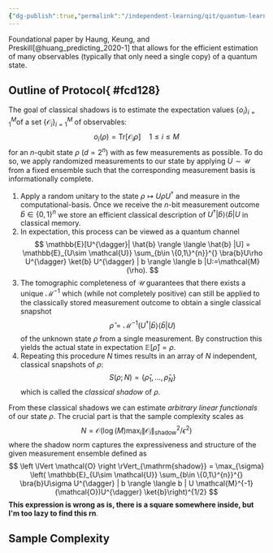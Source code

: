 ```yaml
---
{"dg-publish":true,"permalink":"/independent-learning/qit/quantum-learning-theory/classical-shadows/","created":"2025-01-10T20:43:08.796-07:00","updated":"2025-03-14T21:43:29.846-06:00"}
---
```


Foundational paper by Haung, Keung, and Preskill[@huang_predicting_2020-1] that allows for the efficient estimation of many observables (typically that only need a single copy) of a quantum state. 

## Outline of Protocol{ #fcd128}

The goal of classical shadows is to estimate the expectation values $\{o_{i}\}_{i=1}^{M}$of a set $\{\mathcal{O}_{i}\}_{i=1}^{M}$ of observables:
$$
o_{i}(\rho)=\mathrm{Tr}\left[ \mathcal{O}_{i}\rho \right] \quad 1\le i\le M
$$
for an $n$-qubit state $\rho$ ($d=2^{n}$) with as few measurements as possible. To do so, we apply randomized measurements to our state by applying $U\sim \mathcal{U}$ from a fixed ensemble such that the corresponding measurement basis is informationally complete.

1. Apply a random unitary to the state $\rho \mapsto U \rho U^{\dagger}$ and measure in the computational-basis. Once we receive the $n$-bit measurement outcome $\hat{b}\in \{0,1\}^{n}$ we store an efficient classical description of $U^{\dagger}| \hat{b} \rangle \langle \hat{b} |U$ in classical memory.
2. In expectation, this process can be viewed as a quantum channel
$$
\mathbb{E}[U^{\dagger}| \hat{b} \rangle \langle \hat{b} |U] = \mathbb{E}_{U\sim \mathcal{U}} \sum_{b\in \{0,1\}^{n}}^{} \bra{b}U\rho U^{\dagger} \ket{b} U^{\dagger} | b \rangle \langle b |U:=\mathcal{M}(\rho).
$$
3. The tomographic completeness of $\mathcal{U}$ guarantees that there exists a unique $\mathcal{M}^{-1}$ which (while not completely positive) can still be applied to the classically stored measurement outcome to obtain a single classical snapshot
$$
\hat{\rho}=\mathcal{M}^{-1}(U^{\dagger}| \hat{b} \rangle \langle \hat{b} | U)
$$
	of the unknown state $\rho$ from a single measurement. By construction this yields the actual state in expectation $\mathbb{E}[\hat{\rho}]=\rho$.
4. Repeating this procedure $N$ times results in an array of $N$ independent, classical snapshots of $\rho$:
$$
S(\rho;N) = \{\hat{\rho}_{1},\ldots, \hat{\rho}_{N}\}
$$
	which is called the *classical shadow* of $\rho$.

From these classical shadows we can estimate *arbitrary linear functionals* of our state $\rho$. The crucial part is that the sample complexity scales as
$$
N = \mathcal{O} \left( \log(M) \max_{i} \left \lVert \mathcal{O}_{i} \right \rVert_{\mathrm{shadow}}^{2} / \epsilon^{2} \right)
$$
where the shadow norm captures the expressiveness and structure of the given measurement ensemble defined as
$$
\left \lVert \mathcal{O} \right \rVert_{\mathrm{shadow}} = \max_{\sigma} \left( \mathbb{E}_{U\sim \mathcal{U}} \sum_{b\in \{0,1\}^{n}}^{} \bra{b}U\sigma U^{\dagger} | b \rangle \langle b | U \mathcal{M}^{-1}(\mathcal{O})U^{\dagger} \ket{b}\right)^{1/2}
$$
**This expression is wrong as is, there is a square somewhere inside, but I'm too lazy to find this rn**.

## Sample Complexity